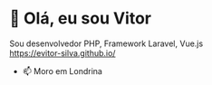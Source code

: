 # 👋 Olá, eu sou Vitor
Sou desenvolvedor PHP, Framework Laravel, Vue.js <br>
https://evitor-silva.github.io/
- 📫 Moro em Londrina
